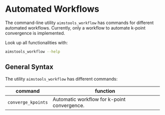 # Automated Workflows

The command-line utility `aimstools_workflow` has commands for different automated workflows. Currently, only a workflow to automate k-point convergence is implemented.

Look up all functionalities with:
```bash
aimstools_workflow --help
```

## General Syntax

The utility `aimstools_workflow` has different commands:

| command | function |
|---|---|
| `converge_kpoints` | Automatic workflow for k-point convergence. |

